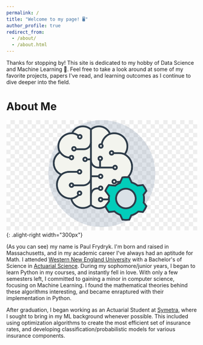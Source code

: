 ```yaml
---
permalink: /
title: "Welcome to my page! 🖥️"
author_profile: true
redirect_from: 
  - /about/
  - /about.html
---
```



Thanks for stopping by! This site is dedicated to my hobby of Data Science and Machine Learning 🧠. Feel free to take a look around at some of my favorite projects, papers I've read, and learning outcomes as I continue to dive deeper into the field.

About Me
======


![Machine Learning](/images/ML_Brain.jpg){: .alight-right width="300px"}

(As you can see) my name is Paul Frydryk. I'm born and raised in Massachusetts, and in my academic career I've always had an aptitude for Math. I attended [Western New England University](https://wne.edu/) with a Bachelor's of Science in [Actuarial Science](https://en.wikipedia.org/wiki/Actuarial_science). During my sophomore/junior years, I began to learn Python in my courses, and instantly fell in love. With only a few semesters left, I committed to gaining a minor in computer science, focusing on Machine Learning. I found the mathematical theories behind these algorithms interesting, and became enraptured with their implementation in Python. 

After graduation, I began working as an Actuarial Student at [Symetra](https://www.symetra.com/), where I sought to bring in my ML background whenever possible. This included using optimization algorithms to create the most efficient set of insurance rates, and developing classification/probabilistic models for various insurance components.

